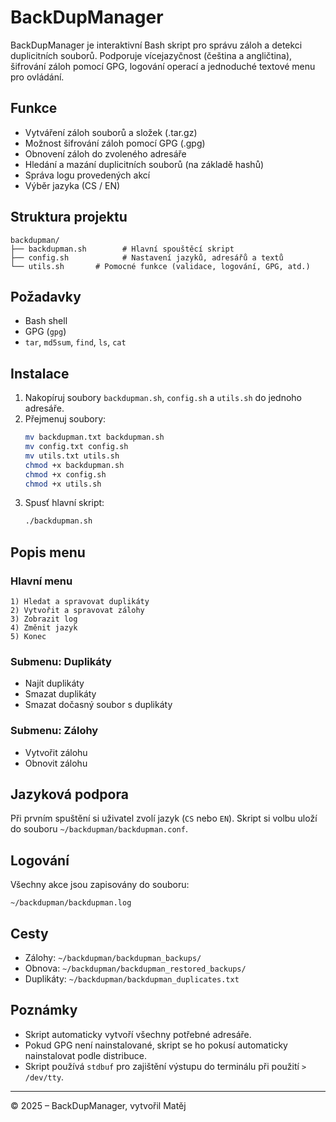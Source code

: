 # BackDupManager

BackDupManager je interaktivní Bash skript pro správu záloh a detekci duplicitních souborů. Podporuje vícejazyčnost (čeština a angličtina), šifrování záloh pomocí GPG, logování operací a jednoduché textové menu pro ovládání.

## Funkce

- Vytváření záloh souborů a složek (.tar.gz)
- Možnost šifrování záloh pomocí GPG (.gpg)
- Obnovení záloh do zvoleného adresáře
- Hledání a mazání duplicitních souborů (na základě hashů)
- Správa logu provedených akcí
- Výběr jazyka (CS / EN)

## Struktura projektu

```
backdupman/
├── backdupman.sh        # Hlavní spouštěcí skript
├── config.sh            # Nastavení jazyků, adresářů a textů
└── utils.sh       # Pomocné funkce (validace, logování, GPG, atd.)
```

## Požadavky

- Bash shell
- GPG (`gpg`)
- `tar`, `md5sum`, `find`, `ls`, `cat`

## Instalace

1. Nakopíruj soubory `backdupman.sh`, `config.sh` a `utils.sh` do jednoho adresáře.
2. Přejmenuj soubory:
   ```bash
   mv backdupman.txt backdupman.sh
   mv config.txt config.sh
   mv utils.txt utils.sh
   chmod +x backdupman.sh
   chmod +x config.sh
   chmod +x utils.sh
   ```
3. Spusť hlavní skript:
   ```bash
   ./backdupman.sh
   ```

## Popis menu

### Hlavní menu

```
1) Hledat a spravovat duplikáty
2) Vytvořit a spravovat zálohy
3) Zobrazit log
4) Změnit jazyk
5) Konec
```

### Submenu: Duplikáty

- Najít duplikáty
- Smazat duplikáty
- Smazat dočasný soubor s duplikáty

### Submenu: Zálohy

- Vytvořit zálohu
- Obnovit zálohu

## Jazyková podpora

Při prvním spuštění si uživatel zvolí jazyk (`CS` nebo `EN`). Skript si volbu uloží do souboru `~/backdupman/backdupman.conf`.

## Logování

Všechny akce jsou zapisovány do souboru:

```
~/backdupman/backdupman.log
```

## Cesty

- Zálohy: `~/backdupman/backdupman_backups/`
- Obnova: `~/backdupman/backdupman_restored_backups/`
- Duplikáty: `~/backdupman/backdupman_duplicates.txt`

## Poznámky

- Skript automaticky vytvoří všechny potřebné adresáře.
- Pokud GPG není nainstalované, skript se ho pokusí automaticky nainstalovat podle distribuce.
- Skript používá `stdbuf` pro zajištění výstupu do terminálu při použití `> /dev/tty`.

---

© 2025 – BackDupManager, vytvořil Matěj

